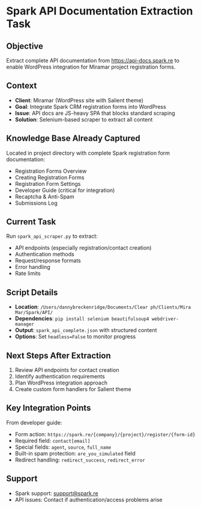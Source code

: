 # Spark API Documentation Extraction Task

## Objective
Extract complete API documentation from https://api-docs.spark.re to enable WordPress integration for Miramar project registration forms.

## Context
- **Client**: Miramar (WordPress site with Salient theme)
- **Goal**: Integrate Spark CRM registration forms into WordPress 
- **Issue**: API docs are JS-heavy SPA that blocks standard scraping
- **Solution**: Selenium-based scraper to extract all content

## Knowledge Base Already Captured
Located in project directory with complete Spark registration form documentation:
- Registration Forms Overview
- Creating Registration Forms  
- Registration Form Settings
- Developer Guide (critical for integration)
- Recaptcha & Anti-Spam
- Submissions Log

## Current Task
Run `spark_api_scraper.py` to extract:
- API endpoints (especially registration/contact creation)
- Authentication methods
- Request/response formats
- Error handling
- Rate limits

## Script Details
- **Location**: `/Users/dannybreckenridge/Documents/Clear ph/Clients/Mira Mar/Spark/API/`
- **Dependencies**: `pip install selenium beautifulsoup4 webdriver-manager`
- **Output**: `spark_api_complete.json` with structured content
- **Options**: Set `headless=False` to monitor progress

## Next Steps After Extraction
1. Review API endpoints for contact creation
2. Identify authentication requirements
3. Plan WordPress integration approach
4. Create custom form handlers for Salient theme

## Key Integration Points
From developer guide:
- Form action: `https://spark.re/{company}/{project}/register/{form-id}`
- Required field: `contact[email]`
- Special fields: `agent`, `source`, `full_name`
- Built-in spam protection: `are_you_simulated` field
- Redirect handling: `redirect_success`, `redirect_error`

## Support
- Spark support: support@spark.re
- API issues: Contact if authentication/access problems arise